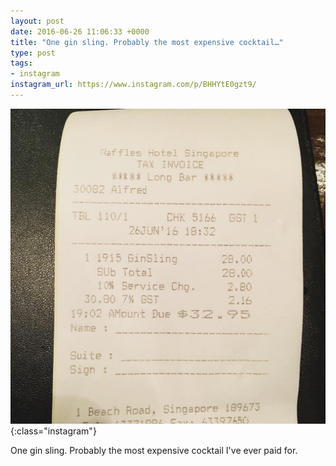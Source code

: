 ```yaml
---
layout: post
date: 2016-06-26 11:06:33 +0000
title: "One gin sling. Probably the most expensive cocktail…"
type: post
tags:
- instagram
instagram_url: https://www.instagram.com/p/BHHYtE0gzt9/
---
```


![Instagram - BHHYtE0gzt9](/img/BHHYtE0gzt9.jpg){:class="instagram"}

One gin sling. Probably the most expensive cocktail I've ever paid for.
